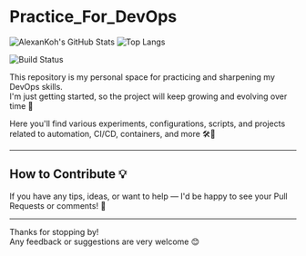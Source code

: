 # Practice_For_DevOps

![AlexanKoh's GitHub Stats](https://github-readme-stats.vercel.app/api?username=AlexanKoh&show_icons=true&theme=github_dark&hide_title=true)
![Top Langs](https://github-readme-stats.vercel.app/api/top-langs/?username=AlexanKoh&layout=compact&theme=github_dark&exclude_repo=APP_for_practice)

![Build Status](https://github.com/AlexanKoh/Practice_For_DevOps/actions/workflows/ci.yml/badge.svg)

This repository is my personal space for practicing and sharpening my DevOps skills.  
I'm just getting started, so the project will keep growing and evolving over time 🚀  

Here you'll find various experiments, configurations, scripts, and projects related to automation, CI/CD, containers, and more 🛠️🐳  

---

## How to Contribute 💡

If you have any tips, ideas, or want to help — I'd be happy to see your Pull Requests or comments! 🙌

---

Thanks for stopping by!  
Any feedback or suggestions are very welcome 😊
